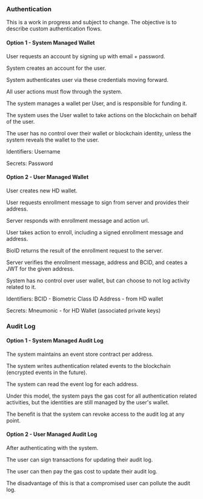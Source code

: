 

### Authentication

This is a work in progress and subject to change. 
The objective is to describe custom authentication flows.

#### Option 1 - System Managed Wallet

User requests an account by signing up with email + password.

System creates an account for the user.

System authenticates user via these credentials moving forward.

All user actions must flow through the system.

The system manages a wallet per User, and is responsible for funding it.

The system uses the User wallet to take actions on the blockchain on behalf of the user.

The user has no control over their wallet or blockchain identity, unless the system reveals the wallet to the user.

Identifiers: 
Username

Secrets:
Password

#### Option 2 - User Managed Wallet

User creates new HD wallet.

User requests enrollment message to sign from server and provides their address.

Server responds with enrollment message and action url.

User takes action to enroll, including a signed enrollment message and address.

BioID returns the result of the enrollment request to the server.

Server verifies the enrollment message, address and BCID, and ceates a JWT for the given address.

System has no control over user wallet, but can choose to not log activity related to it.

Identifiers: 
BCID - Biometric Class ID
Address - from HD wallet

Secrets:
Mneumonic - for HD Wallet (associated private keys)

### Audit Log

#### Option 1 - System Managed Audit Log

The system maintains an event store contract per address.

The system writes authentication related events to the blockchain (encrypted events in the future).

The system can read the event log for each address.

Under this model, the system pays the gas cost for all authentication related activities, but the identities are still managed by the user's wallet.

The benefit is that the system can revoke access to the audit log at any point.

#### Option 2 - User Managed Audit Log

After authenticating with the system.

The user can sign transactions for updating their audit log.

The user can then pay the gas cost to update their audit log.

The disadvantage of this is that a compromised user can pollute the audit log.